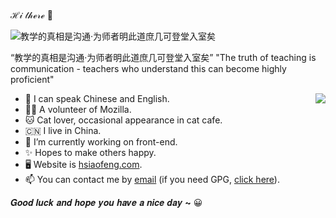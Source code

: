 ℋ𝒾 𝓉𝒽ℯ𝓇ℯ 👋

<img src="https://cdn.jsdelivr.net/gh/Hsiao-Feng/Hsiao-Feng/%E6%95%99%E5%AD%A6%E7%9A%84%E7%9C%9F%E7%9B%B8%E6%98%AF%E6%B2%9F%E9%80%9A.jpg?20211208" alt="教学的真相是沟通·为师者明此道庶几可登堂入室矣"/>

“教学的真相是沟通·为师者明此道庶几可登堂入室矣”
"The truth of teaching is communication - teachers who understand this can become highly proficient"


<a href="https://github.com/anuraghazra/github-readme-stats" target="_blank"><img src="https://github-readme-stats.vercel.app/api?username=hsiao-feng" aria-label="Profile Image 个人资料图像" align="right"/></a>

- 💬 I can speak Chinese and English.
- 👨‍🏭 A volunteer of Mozilla.
- 🐱 Cat lover, occasional appearance in cat cafe.
- 🇨🇳 I live in China.
- 🔭 I’m currently working on front-end.
- ✨ Hopes to make others happy.
- 🖥️ Website is [hsiaofeng.com](https://hsiaofeng.com/).
- 📫 You can contact me by [email](mailto:i@hsiaofeng.com) (if you need GPG, [click here](https://hsiaofeng.com/i@hsiaofeng.com.asc)).

𝑮𝒐𝒐𝒅 𝒍𝒖𝒄𝒌 𝒂𝒏𝒅 𝒉𝒐𝒑𝒆 𝒚𝒐𝒖 𝒉𝒂𝒗𝒆 𝒂 𝒏𝒊𝒄𝒆 𝒅𝒂𝒚 **~** 😀

<!--
**Hsiao-Feng/Hsiao-Feng** is a ✨ _special_ ✨ repository because its `README.md` (this file) appears on your GitHub profile.

Here are some ideas to get you started:

- 🔭 I’m currently working on ...
- 🌱 I’m currently learning ...
- 👯 I’m looking to collaborate on ...
- 🤔 I’m looking for help with ...
- 💬 Ask me about ...
- 📫 How to reach me: ...
- 😄 Pronouns: ...
- ⚡ Fun fact: ...
-->

